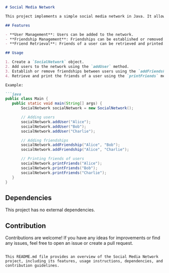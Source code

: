  ```markdown
# Social Media Network

This project implements a simple social media network in Java. It allows users to be added to the network, friendships to be established or removed between users, and the friends of a user to be retrieved and printed.

## Features

- **User Management**: Users can be added to the network.
- **Friendship Management**: Friendships can be established or removed between users.
- **Friend Retrieval**: Friends of a user can be retrieved and printed.

## Usage

1. Create a `SocialNetwork` object.
2. Add users to the network using the `addUser` method.
3. Establish or remove friendships between users using the `addFriendship` or `removeFriendship` methods.
4. Retrieve and print the friends of a user using the `printFriends` method.

Example:

```java
public class Main {
    public static void main(String[] args) {
        SocialNetwork socialNetwork = new SocialNetwork();

        // Adding users
        socialNetwork.addUser("Alice");
        socialNetwork.addUser("Bob");
        socialNetwork.addUser("Charlie");

        // Adding friendships
        socialNetwork.addFriendship("Alice", "Bob");
        socialNetwork.addFriendship("Alice", "Charlie");

        // Printing friends of users
        socialNetwork.printFriends("Alice");
        socialNetwork.printFriends("Bob");
        socialNetwork.printFriends("Charlie");
    }
}

```

## Dependencies

This project has no external dependencies.

## Contribution

Contributions are welcome! If you have any ideas for improvements or find any issues, feel free to open an issue or create a pull request.

```

This README.md file provides an overview of the Social Media Network project, including its features, usage instructions, dependencies, and contribution guidelines.
```
